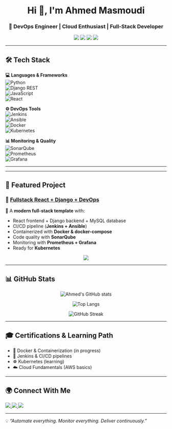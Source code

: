 <h1 align="center">Hi 👋, I'm Ahmed Masmoudi</h1>  
<h3 align="center">🚀 DevOps Engineer | Cloud Enthusiast | Full-Stack Developer</h3>  

<p align="center">
  <img src="https://img.shields.io/badge/DevOps-CI%2FCD-blue?style=for-the-badge&logo=jenkins" />
  <img src="https://img.shields.io/badge/Docker-Containers-2496ED?style=for-the-badge&logo=docker&logoColor=white" />
  <img src="https://img.shields.io/badge/Kubernetes-Orchestration-326CE5?style=for-the-badge&logo=kubernetes" />
  <img src="https://img.shields.io/badge/Monitoring-Grafana-F46800?style=for-the-badge&logo=grafana" />
</p>  

---

## 🛠️ Tech Stack  

**💻 Languages & Frameworks**  
![Python](https://img.shields.io/badge/Python-3776AB?style=flat&logo=python&logoColor=white)  
![Django REST](https://img.shields.io/badge/Django%20REST-092E20?style=flat&logo=django&logoColor=white)  
![JavaScript](https://img.shields.io/badge/JavaScript-F7DF1E?style=flat&logo=javascript&logoColor=black)  
![React](https://img.shields.io/badge/React-20232A?style=flat&logo=react&logoColor=61DAFB)  

**⚙️ DevOps Tools**  
![Jenkins](https://img.shields.io/badge/Jenkins-D24939?style=flat&logo=jenkins&logoColor=white)  
![Ansible](https://img.shields.io/badge/Ansible-EE0000?style=flat&logo=ansible&logoColor=white)  
![Docker](https://img.shields.io/badge/Docker-2496ED?style=flat&logo=docker&logoColor=white)  
![Kubernetes](https://img.shields.io/badge/Kubernetes-326CE5?style=flat&logo=kubernetes&logoColor=white)  

**📊 Monitoring & Quality**  
![SonarQube](https://img.shields.io/badge/SonarQube-4E9BCD?style=flat&logo=sonarqube&logoColor=white)  
![Prometheus](https://img.shields.io/badge/Prometheus-E6522C?style=flat&logo=prometheus&logoColor=white)  
![Grafana](https://img.shields.io/badge/Grafana-F46800?style=flat&logo=grafana&logoColor=white)  

---


---

## 📌 Featured Project  

### 🔗 [Fullstack React + Django + DevOps](https://github.com/ahmed22-hub/react-django)  

🚀 A **modern full-stack template** with:  
- React frontend + Django backend + MySQL database  
- CI/CD pipeline (**Jenkins + Ansible**)  
- Containerized with **Docker & docker-compose**  
- Code quality with **SonarQube**  
- Monitoring with **Prometheus + Grafana**  
- Ready for **Kubernetes**  

<p align="center">
  <img src="https://skillicons.dev/icons?i=react,django,mysql,docker,jenkins,ansible,kubernetes,grafana,prometheus,git" />
</p>  

---

## 📊 GitHub Stats  

<p align="center">
  <img src="https://github-readme-stats.vercel.app/api?username=ahmed22-hub&show_icons=true&theme=tokyonight" alt="Ahmed's GitHub stats" />
</p>  

<p align="center">
  <img src="https://github-readme-stats.vercel.app/api/top-langs/?username=ahmed22-hub&layout=compact&theme=tokyonight" alt="Top Langs" />
</p>  

<p align="center">
  <img src="https://github-readme-streak-stats.herokuapp.com/?user=ahmed22-hub&theme=tokyonight" alt="GitHub Streak" />
</p>  

---

## 🎓 Certifications & Learning Path  

- 🐳 Docker & Containerization (in progress)  
- 🔧 Jenkins & CI/CD pipelines  
- ☸️ Kubernetes (learning)  
- ☁️ Cloud Fundamentals (AWS basics)  

---

## 🌍 Connect With Me  

<p align="left">
  <a href="https://linkedin.com/in/ahmed-masmoudi-5a459333b" target="_blank">
    <img src="https://img.shields.io/badge/LinkedIn-0A66C2?style=for-the-badge&logo=linkedin&logoColor=white"/>
  </a>
 <a href="mailto:ahmedmasmoudi803@gmail.com">
    <img src="https://img.shields.io/badge/Email-D14836?style=for-the-badge&logo=gmail&logoColor=white"/>
  </a>
  <a href="https://github.com/ahmed22-hub" target="_blank">
    <img src="https://img.shields.io/badge/GitHub-181717?style=for-the-badge&logo=github&logoColor=white"/>
  </a>
</p>  

---

💡 *“Automate everything. Monitor everything. Deliver continuously.”*  
